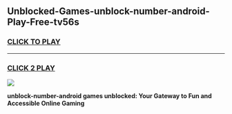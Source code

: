 
## Unblocked-Games-unblock-number-android-Play-Free-tv56s
<h3>
<a href="https://premium76.site?title=unblock-number-android&ref=21A">CLICK TO PLAY</a></h3>
<hr>

<h3>
<a href="https://premium76.site?title=unblock-number-android&ref=21A">CLICK 2 PLAY</a>
  
</h3>

<a href="https://premium76.site?title=unblock-number-android&ref=21A"><img src="https://clearcache.store/games.png"></a>


**unblock-number-android games unblocked: Your Gateway to Fun and Accessible Online Gaming**
